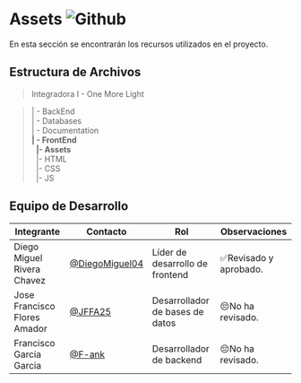 # Assets  ![Github](https://img.shields.io/badge/GitHub-100000?style=for-the-badge&logo=github&logoColor=white)
En esta sección se encontrarán los recursos utilizados en el proyecto.

## Estructura de Archivos

>Integradora I - One More Light

>| - BackEnd<br>
>| - Databases<br>
>| - Documentation<br>
>**| - FrontEnd**<br>
>&nbsp;&nbsp;**|- Assets**<br>
>&nbsp;&nbsp;|- HTML<br>
>&nbsp;&nbsp;|- CSS<br>
>&nbsp;&nbsp;|- JS<br>

## Equipo de Desarrollo

|Integrante|Contacto|Rol|Observaciones|
|------------|--------|---|---|
|Diego Miguel Rivera Chavez|[@DiegoMiguel04](https://github.com/DiegoMiguel04)|Líder de desarrollo de frontend|✅Revisado y aprobado.|
|Jose Francisco Flores Amador|[@JFFA25](https://github.com/JFFA25)|Desarrollador de bases de datos|😔No ha revisado.|
|Francisco Garcia Garcia|[@F-ank](https://github.com/F-ank)|Desarrollador de backend|😔No ha revisado.|